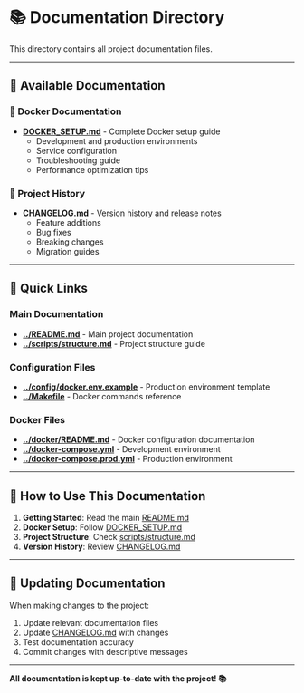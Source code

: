 # 📚 Documentation Directory

This directory contains all project documentation files.

---

## 📄 Available Documentation

### 🐳 Docker Documentation
- **[DOCKER_SETUP.md](DOCKER_SETUP.md)** - Complete Docker setup guide
  - Development and production environments
  - Service configuration
  - Troubleshooting guide
  - Performance optimization tips

### 📝 Project History
- **[CHANGELOG.md](CHANGELOG.md)** - Version history and release notes
  - Feature additions
  - Bug fixes
  - Breaking changes
  - Migration guides

---

## 🚀 Quick Links

### Main Documentation
- **[../README.md](../README.md)** - Main project documentation
- **[../scripts/structure.md](../scripts/structure.md)** - Project structure guide

### Configuration Files
- **[../config/docker.env.example](../config/docker.env.example)** - Production environment template
- **[../Makefile](../Makefile)** - Docker commands reference

### Docker Files
- **[../docker/README.md](../docker/README.md)** - Docker configuration documentation
- **[../docker-compose.yml](../docker-compose.yml)** - Development environment
- **[../docker-compose.prod.yml](../docker-compose.prod.yml)** - Production environment

---

## 📖 How to Use This Documentation

1. **Getting Started**: Read the main [README.md](../README.md)
2. **Docker Setup**: Follow [DOCKER_SETUP.md](DOCKER_SETUP.md)
3. **Project Structure**: Check [scripts/structure.md](../scripts/structure.md)
4. **Version History**: Review [CHANGELOG.md](CHANGELOG.md)

---

## 🔄 Updating Documentation

When making changes to the project:

1. Update relevant documentation files
2. Update [CHANGELOG.md](CHANGELOG.md) with changes
3. Test documentation accuracy
4. Commit changes with descriptive messages

---

**All documentation is kept up-to-date with the project! 📚**

